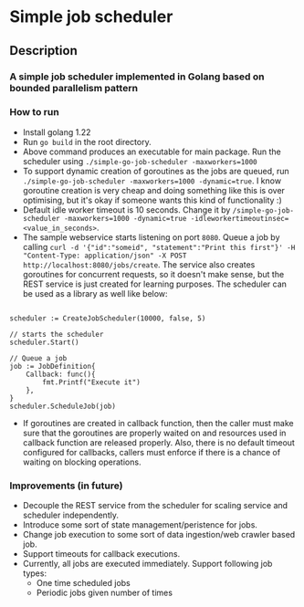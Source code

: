 # Simple job scheduler

## Description
### A simple job scheduler implemented in Golang based on bounded parallelism pattern

### How to run
- Install golang 1.22
- Run `go build` in the root directory.
- Above command produces an executable for main package. Run the scheduler using `./simple-go-job-scheduler -maxworkers=1000`
- To support dynamic creation of goroutines as the jobs are queued, run `./simple-go-job-scheduler -maxworkers=1000 -dynamic=true`. I know goroutine creation is very cheap and doing something like this is over optimising, but it's okay if someone wants this kind of functionality :)
- Default idle worker timeout is 10 seconds. Change it by `/simple-go-job-scheduler -maxworkers=1000 -dynamic=true -idleworkertimeoutinsec=<value_in_seconds>`.
- The sample webservice starts listening on port `8080`. Queue a job by calling `curl -d '{"id":"someid", "statement":"Print this first"}' -H "Content-Type: application/json" -X POST http://localhost:8080/jobs/create`. The service also creates goroutines for concurrent requests, so it doesn't make sense, but the REST service is just created for learning purposes. The scheduler can be used as a library as well like below:

```

scheduler := CreateJobScheduler(10000, false, 5)

// starts the scheduler
scheduler.Start()

// Queue a job
job := JobDefinition{
    Callback: func(){
        fmt.Printf("Execute it")
    },
}
scheduler.ScheduleJob(job)

```
- If goroutines are created in callback function, then the caller must make sure that the goroutines are properly waited on and resources used in callback function are released properly. Also, there is no default timeout configured for callbacks, callers must enforce if there is a chance of waiting on blocking operations.


### Improvements (in future)
- Decouple the REST service from the scheduler for scaling service and scheduler independently.
- Introduce some sort of state management/peristence for jobs.
- Change job execution to some sort of data ingestion/web crawler based job.
- Support timeouts for callback executions.
- Currently, all jobs are executed immediately. Support following job types:
    - One time scheduled jobs
    - Periodic jobs given number of times